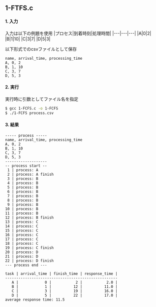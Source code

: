 ## 1-FTFS.c

#### 1. 入力
入力は以下の例題を使用
|プロセス|到着時刻|処理時間|
|---|---|---|
|A|0|2|
|B|1|10|
|C|3|7|
|D|5|3|

以下形式でのcsvファイルとして保存
```csv:process.csv
name, arrival_time, processing_time
A, 0, 2
B, 1, 10
C, 3, 7
D, 5, 3
```

#### 2. 実行
実行時に引数としてファイル名を指定
``` bash
$ gcc 1-FCFS.c -o 1-FCFS
$ ./1-FCFS process.csv
```

#### 3. 結果
```
----- process -----
name, arrival_time, processing_time
A, 0, 2
B, 1, 10
C, 3, 7
D, 5, 3
-------------------
-- process start --
 1 | process: A
 2 | process: A finish
 3 | process: B
 4 | process: B
 5 | process: B
 6 | process: B
 7 | process: B
 8 | process: B
 9 | process: B
10 | process: B
11 | process: B
12 | process: B finish
13 | process: C
14 | process: C
15 | process: C
16 | process: C
17 | process: C
18 | process: C
19 | process: C finish
20 | process: D
21 | process: D
22 | process: D finish
--- process end ---

task | arrival_time | finish_time | response_time |
---------------------------------------------------
   A |            0 |           2 |           2.0 |
   B |            1 |          12 |          11.0 |
   C |            3 |          19 |          16.0 |
   D |            5 |          22 |          17.0 |
average response time: 11.5
```

